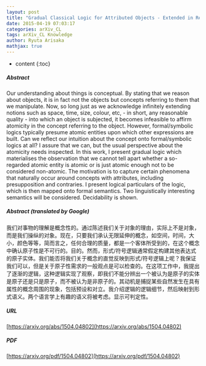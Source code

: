 ```yaml
---
layout: post
title: "Gradual Classical Logic for Attributed Objects - Extended in Re-Presentation"
date: 2015-04-19 07:03:17
categories: arXiv_CL
tags: arXiv_CL Knowledge
author: Ryuta Arisaka
mathjax: true
---
```


* content
{:toc}

##### Abstract
Our understanding about things is conceptual. By stating that we reason about objects, it is in fact not the objects but concepts referring to them that we manipulate. Now, so long just as we acknowledge infinitely extending notions such as space, time, size, colour, etc, - in short, any reasonable quality - into which an object is subjected, it becomes infeasible to affirm atomicity in the concept referring to the object. However, formal/symbolic logics typically presume atomic entities upon which other expressions are built. Can we reflect our intuition about the concept onto formal/symbolic logics at all? I assure that we can, but the usual perspective about the atomicity needs inspected. In this work, I present gradual logic which materialises the observation that we cannot tell apart whether a so-regarded atomic entity is atomic or is just atomic enough not to be considered non-atomic. The motivation is to capture certain phenomena that naturally occur around concepts with attributes, including presupposition and contraries. I present logical particulars of the logic, which is then mapped onto formal semantics. Two linguistically interesting semantics will be considered. Decidability is shown.

##### Abstract (translated by Google)
我们对事物的理解是概念性的。通过陈述我们关于对象的理由，实际上不是对象，而是我们操纵的对象。现在，只要我们承认无限延伸的概念，如空间，时间，大小，颜色等等，简而言之，任何合理的质量，都是一个客体所受到的，在这个概念中确认原子性是不可行的。目的。然而，形式/符号逻辑通常假定构建其他表达式的原子实体。我们能否将我们关于概念的直觉反映到形式/符号逻辑上呢？我保证我们可以，但是关于原子性需求的一般观点是可以检查的。在这项工作中，我提出了逐渐的逻辑，这种逻辑实现了观察，即我们不能分辨出一个被认为是原子的实体是原子还是只是原子，而不被认为是非原子的。其动机是捕捉某些自然发生在具有属性的概念周围的现象，包括预设和对立。我介绍逻辑的逻辑细节，然后映射到形式语义。两个语言学上有趣的语义将被考虑。显示可判定性。

##### URL
[https://arxiv.org/abs/1504.04802](https://arxiv.org/abs/1504.04802)

##### PDF
[https://arxiv.org/pdf/1504.04802](https://arxiv.org/pdf/1504.04802)

